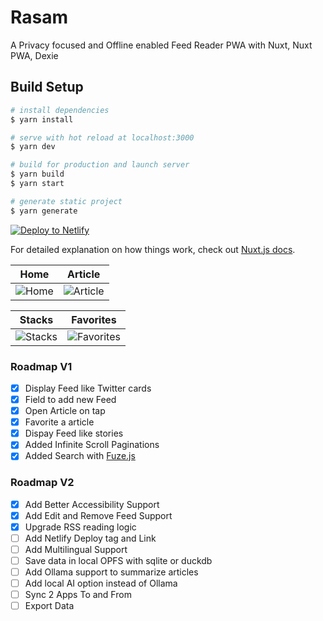 # Rasam

A Privacy focused and Offline enabled Feed Reader PWA with Nuxt, Nuxt PWA, Dexie

## Build Setup

```bash
# install dependencies
$ yarn install

# serve with hot reload at localhost:3000
$ yarn dev

# build for production and launch server
$ yarn build
$ yarn start

# generate static project
$ yarn generate
```

[![Deploy to Netlify](https://www.netlify.com/img/deploy/button.svg)](https://app.netlify.com/start/deploy?repository=https://github.com/prikeshsavla/rasam)

For detailed explanation on how things work, check out [Nuxt.js docs](https://nuxtjs.org).

| Home                           | Article                              |
| ------------------------------ | ------------------------------------ |
| ![Home](static/intro/home.png) | ![Article](static/intro/article.png) |

| Stacks                             | Favorites                                |
| ---------------------------------- | ---------------------------------------- |
| ![Stacks](static/intro/stacks.png) | ![Favorites](static/intro/favorites.png) |

### Roadmap V1

- [x] Display Feed like Twitter cards
- [x] Field to add new Feed
- [x] Open Article on tap
- [x] Favorite a article
- [x] Dispay Feed like stories
- [x] Added Infinite Scroll Paginations
- [x] Added Search with [Fuze.js](https://github.com/krisk/Fuse)

### Roadmap V2

- [x] Add Better Accessibility Support
- [x] Add Edit and Remove Feed Support
- [x] Upgrade RSS reading logic
- [ ] Add Netlify Deploy tag and Link
- [ ] Add Multilingual Support
- [ ] Save data in local OPFS with sqlite or duckdb
- [ ] Add Ollama support to summarize articles
- [ ] Add local AI option instead of Ollama
- [ ] Sync 2 Apps To and From
- [ ] Export Data
